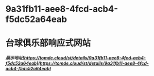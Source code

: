# 9a31fb11-aee8-4fcd-acb4-f5dc52a64eab
# 台球俱乐部响应式网站
##### 展示地址[https://tomde.cloud/st/details/9a31fb11-aee8-4fcd-acb4-f5dc52a64eab](https://tomde.cloud/st/details/9a31fb11-aee8-4fcd-acb4-f5dc52a64eab)